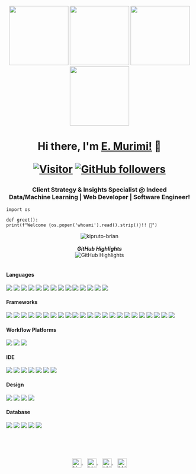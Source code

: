 <p align="center">
    <img src="https://octodex.github.com/images/manufacturetocat.png" height="160px" width="160px">
    <img src="https://octodex.github.com/images/daftpunktocat-thomas.gif" height="160px" width="160px">
    <img src="https://octodex.github.com/images/daftpunktocat-guy.gif" height="160px" width="160px">
    <img src="https://octodex.github.com/images/mona-the-rivetertocat.png" height="160px" width="160px">
</p>

<h1 align="center">
    Hi there, I'm 
    <a href="https://github.com/eric-murimi" target="_blank">E. Murimi!</a> 👋

[![Visitor](https://komarev.com/ghpvc/?username=eric-murimi&style=flat&color=blueviolet)](https://github.com/eric-murimi) 
[![GitHub followers](https://img.shields.io/github/followers/eric-murimi.svg?style=social&label=Follow&color=blueviolet)](https://github.com/eric-murimi?tab=followers) 
</h1>

<h3 align="center">
    Client Strategy & Insights Specialist @ Indeed
    <br/>
    Data/Machine Learning | Web Developer | Software Engineer!
</h3>

```python3
import os

def greet():
print(f"Welcome {os.popen('whoami').read().strip()}!! 👋")
```
<div>
    <p align="center">
        <img src="https://github-readme-stats.vercel.app/api?username=eric-murimi&count_private=true&show_icons=true&theme=radical"
        alt=kipruto-brian />
        <br />
        <br />
        <b><em>GitHub Highlights</em></b>
        <br />
        <img src="https://github-readme-streak-stats.herokuapp.com/?user=eric-murimi" alt="GitHub Highlights" />
        <br />
        <br />
        <!-- <b><em>Programming activity (Last 7 days):</em></b> 
        <br />
        <img src="https://github-readme-stats.vercel.app/api/wakatime?username=eric-murimi" alt="WakaTime" /> -->
    </p>
</div>

#### Languages
[![](https://img.shields.io/badge/Python-3776AB?style=for-the-badge&logo=python&logoColor=white)]() 
[![](https://img.shields.io/badge/HTML5-E34F26?style=for-the-badge&logo=html5&logoColor=white)]() 
[![](https://img.shields.io/badge/CSS3-1572B6?style=for-the-badge&logo=css3&logoColor=white)]() 
[![](https://img.shields.io/badge/JavaScript-323330?style=for-the-badge&logo=javascript&logoColor=F7DF1E)]() 
[![](https://img.shields.io/badge/TypeScript-007ACC?style=for-the-badge&logo=typescript&logoColor=white)]() 
[![](https://img.shields.io/badge/Java-ED8B00?style=for-the-badge&logo=java&logoColor=white)]() 
[![](https://img.shields.io/badge/PHP-777BB4?style=for-the-badge&logo=php&logoColor=white)]() 
[![](https://img.shields.io/badge/Dart-0175C2?style=for-the-badge&logo=dart&logoColor=white)]() 
[![](https://img.shields.io/badge/TensorFlow-FF6F00?style=for-the-badge&logo=TensorFlow&logoColor=white)]() 
[![](https://img.shields.io/badge/scikit_learn-F7931E?style=for-the-badge&logo=scikit-learn&logoColor=white)]() 
[![](https://img.shields.io/badge/Keras-D00000?style=for-the-badge&logo=Keras&logoColor=white)]() 
[![](https://img.shields.io/badge/Numpy-777BB4?style=for-the-badge&logo=numpy&logoColor=white)]() 
[![](https://img.shields.io/badge/Pandas-2C2D72?style=for-the-badge&logo=pandas&logoColor=white)]() 
[![](https://img.shields.io/badge/LaTeX-47A141?style=for-the-badge&logo=LaTeX&logoColor=white)]() 

#### Frameworks
[![](https://img.shields.io/badge/Node.js-339933?style=for-the-badge&logo=nodedotjs&logoColor=white)]() 
[![](https://img.shields.io/badge/npm-CB3837?style=for-the-badge&logo=npm&logoColor=white)]() 
[![](https://img.shields.io/badge/Yarn-2C8EBB?style=for-the-badge&logo=yarn&logoColor=white)]() 
[![](https://img.shields.io/badge/Sass-CC6699?style=for-the-badge&logo=sass&logoColor=white)]() 
[![](https://img.shields.io/badge/R-276DC3?style=for-the-badge&logo=r&logoColor=white)]() 
[![](https://img.shields.io/badge/Scala-DC322F?style=for-the-badge&logo=scala&logoColor=white)]() 
[![](https://img.shields.io/badge/Jupyter-F37626.svg?&style=for-the-badge&logo=Jupyter&logoColor=white)]() 
[![](https://img.shields.io/badge/Markdown-000000?style=for-the-badge&logo=markdown&logoColor=white)]() 
[![](https://img.shields.io/badge/React-20232A?style=for-the-badge&logo=react&logoColor=61DAFB)]() 
[![](https://img.shields.io/badge/Vue.js-35495E?style=for-the-badge&logo=vuedotjs&logoColor=4FC08D)]() 
[![](https://img.shields.io/badge/Bootstrap-563D7C?style=for-the-badge&logo=bootstrap&logoColor=white)]() 
[![](https://img.shields.io/badge/Material--UI-0081CB?style=for-the-badge&logo=material-ui&logoColor=white)]() 
[![](https://img.shields.io/badge/Docker-2CA5E0?style=for-the-badge&logo=docker&logoColor=white)]() 
[![](https://img.shields.io/badge/conda-342B029.svg?&style=for-the-badge&logo=anaconda&logoColor=white)]() 
[![](https://img.shields.io/badge/firebase-ffca28?style=for-the-badge&logo=firebase&logoColor=black)]() 
[![](https://img.shields.io/badge/Git-F05032?style=for-the-badge&logo=git&logoColor=white)]() 
[![](https://img.shields.io/badge/Postman-FF6C37?style=for-the-badge&logo=Postman&logoColor=white)]() 
[![](https://img.shields.io/badge/PowerBI-F2C811?style=for-the-badge&logo=Power%20BI&logoColor=white)]() 
[![](https://img.shields.io/badge/Nginx-009639?style=for-the-badge&logo=nginx&logoColor=white)]() 
[![](https://img.shields.io/badge/AlpineJS-8BC0D0?style=for-the-badge&logo=alpine.js&logoColor=black)]() 
[![](https://img.shields.io/badge/Xampp-F37623?style=for-the-badge&logo=xampp&logoColor=white)]() 
[![](https://img.shields.io/badge/Apache-D22128?style=for-the-badge&logo=Apache&logoColor=white)]() 
[![](https://img.shields.io/badge/JWT-000000?style=for-the-badge&logo=JSON%20web%20tokens&logoColor=white)]() 
[![]()]() 
[![]()]() 
[![]()]() 
[![]()]() 
[![]()]() 
[![]()]() 
[![]()]() 
[![]()]() 
[![]()]() 

#### Workflow Platforms
[![](https://img.shields.io/badge/Jenkins-D24939?style=for-the-badge&logo=Jenkins&logoColor=white)]() 
[![](https://img.shields.io/badge/Jira-0052CC?style=for-the-badge&logo=Jira&logoColor=white)]() 
[![](https://img.shields.io/badge/TeamCity-000000?style=for-the-badge&logo=TeamCity&logoColor=white)]() 

#### IDE
[![](https://img.shields.io/badge/Visual_Studio-5C2D91?style=for-the-badge&logo=visual%20studio&logoColor=white)]() 
[![](https://img.shields.io/badge/Atom-66595C?style=for-the-badge&logo=Atom&logoColor=white)]() 
[![](https://img.shields.io/badge/Eclipse-2C2255?style=for-the-badge&logo=eclipse&logoColor=white)]() 
[![](https://img.shields.io/badge/PyCharm-000000.svg?&style=for-the-badge&logo=PyCharm&logoColor=white)]() 
[![](https://img.shields.io/badge/VIM-%2311AB00.svg?&style=for-the-badge&logo=vim&logoColor=white)]() 
[![](https://img.shields.io/badge/phpstorm-143?style=for-the-badge&logo=phpstorm&logoColor=black&color=black&labelColor=darkorchid)]() 
[![](https://img.shields.io/badge/RStudio-75AADB?style=for-the-badge&logo=RStudio&logoColor=white)]() 

#### Design
[![](https://img.shields.io/badge/Figma-F24E1E?style=for-the-badge&logo=figma&logoColor=white)]() 
[![](https://img.shields.io/badge/Adobe%20Illustrator-FF9A00?style=for-the-badge&logo=adobe%20illustrator&logoColor=white)]() 
[![](https://img.shields.io/badge/Adobe%20XD-470137?style=for-the-badge&logo=Adobe%20XD&logoColor=#FF61F6)]()
[![](https://img.shields.io/badge/Adobe%20Photoshop-31A8FF?style=for-the-badge&logo=Adobe%20Photoshop&logoColor=black)]() 

#### Database
[![](https://img.shields.io/badge/MySQL-00000F?style=for-the-badge&logo=mysql&logoColor=white)]() 
[![](https://img.shields.io/badge/MariaDB-003545?style=for-the-badge&logo=mariadb&logoColor=white)]() 
[![](https://img.shields.io/badge/PostgreSQL-316192?style=for-the-badge&logo=postgresql&logoColor=white)]() 
[![](https://img.shields.io/badge/SQLite-07405E?style=for-the-badge&logo=sqlite&logoColor=white)]() 
[![](https://img.shields.io/badge/redis-%23DD0031.svg?&style=for-the-badge&logo=redis&logoColor=white)]()

<br/>
<br/>
<br/>
<p align="center">
    <a href="https://www.linkedin.com/in/kipruto-brian" target="blank">
        <img align="center" src="https://cdn-icons-png.flaticon.com/512/174/174857.png" alt="kipruto-brian" height="25" width="25" />
    </a> 
    &nbsp;&nbsp;
    <a href="https://twitter.com/bkipruto_koima" target="blank">
        <img align="center" src="https://cdn-icons-png.flaticon.com/512/733/733579.png" alt="bkipruto_koima" height="25" width="25" />
    </a>
    &nbsp;&nbsp;   
    <a href="https://codepen.io/eric-murimi" target="blank">
        <img align="center" src="https://cdn-icons-png.flaticon.com/512/1626/1626319.png" alt="bkipruto_koima" height="25" width="25" />
    </a>
    &nbsp;&nbsp;   
    <a href="https://www.behance.net/briankipruto" target="blank">
        <img align="center" src="https://a5.behance.net/07593793c3cc44f8f7be480b6e665008bebfcbfe/img/site/favicon.ico?cb=264615658" alt="bkipruto_koima"                        height="25" width="25" />
    </a>
</p>